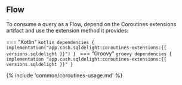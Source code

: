 ## Flow

To consume a query as a Flow, depend on the Coroutines extensions artifact and use the extension method it provides:

=== "Kotlin"
    ```kotlin
    dependencies {
      implementation("app.cash.sqldelight:coroutines-extensions:{{ versions.sqldelight }}")
    }
    ```
=== "Groovy"
    ```groovy
    dependencies {
      implementation "app.cash.sqldelight:coroutines-extensions:{{ versions.sqldelight }}"
    }
    ```

{% include 'common/coroutines-usage.md' %}
